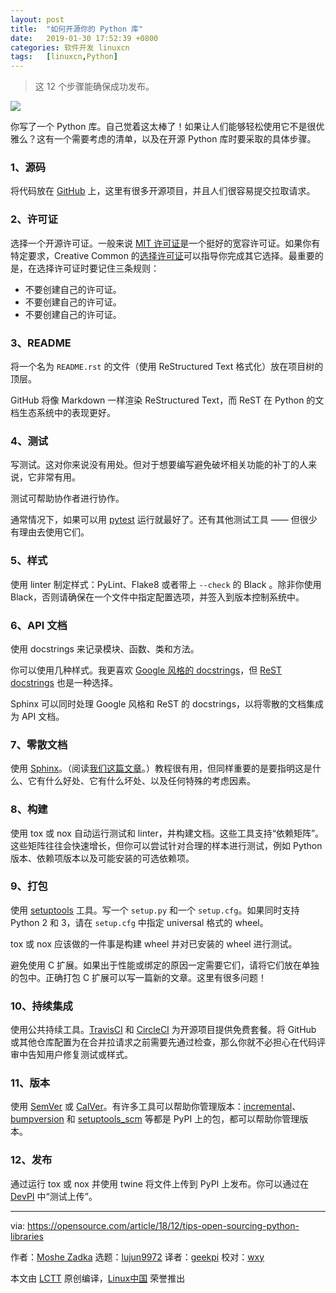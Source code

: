 ```yaml
---
layout: post
title:	"如何开源你的 Python 库"
date:	2019-01-30 17:52:39 +0800 
categories:	软件开发 linuxcn 
tags:	[linuxcn,Python]
---
```




> 
> 这 12 个步骤能确保成功发布。
> 
> 
> 


![](/Asserts/Images//attachment/album/201901/30/175230y0spgkegsuu01uwi.jpg)


你写了一个 Python 库。自己觉着这太棒了！如果让人们能够轻松使用它不是很优雅么？这有一个需要考虑的清单，以及在开源 Python 库时要采取的具体步骤。


### 1、源码


将代码放在 [GitHub](https://github.com/) 上，这里有很多开源项目，并且人们很容易提交拉取请求。


### 2、许可证


选择一个开源许可证。一般来说 [MIT 许可证](https://en.wikipedia.org/wiki/MIT_License)是一个挺好的宽容许可证。如果你有特定要求，Creative Common 的[选择许可证](https://choosealicense.com/)可以指导你完成其它选择。最重要的是，在选择许可证时要记住三条规则：


* 不要创建自己的许可证。
* 不要创建自己的许可证。
* 不要创建自己的许可证。


### 3、README


将一个名为 `README.rst` 的文件（使用 ReStructured Text 格式化）放在项目树的顶层。


GitHub 将像 Markdown 一样渲染 ReStructured Text，而 ReST 在 Python 的文档生态系统中的表现更好。


### 4、测试


写测试。这对你来说没有用处。但对于想要编写避免破坏相关功能的补丁的人来说，它非常有用。


测试可帮助协作者进行协作。


通常情况下，如果可以用 [pytest](https://docs.pytest.org/en/latest/) 运行就最好了。还有其他测试工具 —— 但很少有理由去使用它们。


### 5、样式


使用 linter 制定样式：PyLint、Flake8 或者带上 `--check` 的 Black 。除非你使用 Black，否则请确保在一个文件中指定配置选项，并签入到版本控制系统中。


### 6、API 文档


使用 docstrings 来记录模块、函数、类和方法。


你可以使用几种样式。我更喜欢 [Google 风格的 docstrings](https://github.com/google/styleguide/blob/gh-pages/pyguide.md)，但 [ReST docstrings](https://www.python.org/dev/peps/pep-0287/) 也是一种选择。


Sphinx 可以同时处理 Google 风格和 ReST 的 docstrings，以将零散的文档集成为 API 文档。


### 7、零散文档


使用 [Sphinx](http://www.sphinx-doc.org/en/master/)。（阅读[我们这篇文章](https://opensource.com/article/18/11/building-custom-workflows-sphinx)。）教程很有用，但同样重要的是要指明这是什么、它有什么好处、它有什么坏处、以及任何特殊的考虑因素。


### 8、构建


使用 tox 或 nox 自动运行测试和 linter，并构建文档。这些工具支持“依赖矩阵”。这些矩阵往往会快速增长，但你可以尝试针对合理的样本进行测试，例如 Python 版本、依赖项版本以及可能安装的可选依赖项。


### 9、打包


使用 [setuptools](https://pypi.org/project/setuptools/) 工具。写一个 `setup.py` 和一个 `setup.cfg`。如果同时支持 Python 2 和 3，请在 `setup.cfg` 中指定 universal 格式的 wheel。


tox 或 nox 应该做的一件事是构建 wheel 并对已安装的 wheel 进行测试。


避免使用 C 扩展。如果出于性能或绑定的原因一定需要它们，请将它们放在单独的包中。正确打包 C 扩展可以写一篇新的文章。这里有很多问题！


### 10、持续集成


使用公共持续工具。[TravisCI](https://travis-ci.org/) 和 [CircleCI](https://circleci.com/) 为开源项目提供免费套餐。将 GitHub 或其他仓库配置为在合并拉请求之前需要先通过检查，那么你就不必担心在代码评审中告知用户修复测试或样式。


### 11、版本


使用 [SemVer](https://semver.org/) 或 [CalVer](https://calver.org/)。有许多工具可以帮助你管理版本：[incremental](https://pypi.org/project/incremental/)、[bumpversion](https://pypi.org/project/bumpversion/) 和 [setuptools\_scm](https://pypi.org/project/setuptools_scm/) 等都是 PyPI 上的包，都可以帮助你管理版本。


### 12、发布


通过运行 tox 或 nox 并使用 twine 将文件上传到 PyPI 上发布。你可以通过在 [DevPI](https://opensource.com/article/18/7/setting-devpi) 中“测试上传”。




---


via: <https://opensource.com/article/18/12/tips-open-sourcing-python-libraries>


作者：[Moshe Zadka](https://opensource.com/users/moshez) 选题：[lujun9972](https://github.com/lujun9972) 译者：[geekpi](https://github.com/geekpi) 校对：[wxy](https://github.com/wxy)


本文由 [LCTT](https://github.com/LCTT/TranslateProject) 原创编译，[Linux中国](https://linux.cn/) 荣誉推出
